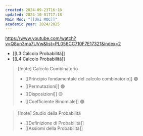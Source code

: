 ```yaml
---
created: 2024-09-23T16:18
updated: 2024-10-01T17:18
Main Moc: "[[Uni MOC]]"
academic year: 2024/2025
---
```

https://www.youtube.com/watch?v=Q8un3ma7UVw&list=PL056CC710F7E17321&index=2

- [[L3 Calcolo Probabilità]]
- [[L4 Calcolo Probabilità]]

>[!note] Calcolo Combinatorio
>- [[Principio fondamentale del calcolo combinatorio]] 🟢
>- [[Permutazioni]] 🟢
>- [[Disposizioni]] 🟡
>- [[Coefficiente Binomiale]] 🟢

>[!note] Studio della Probabilità
>- [[Definizione di Probabilità]]
>- [[Assiomi della Probabilità]]

